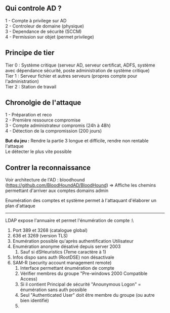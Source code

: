 ## Qui controle AD ?

1 - Compte à privilege sur AD\
2 - Controleur de domaine (physique)\
3 - Dependance de sécurité (SCCM)\
4 - Permission sur objet (permet privilege)

## Principe de tier

Tier 0 : Système critique (serveur AD, serveur certificat, ADFS, système avec dépendance sécurité, poste administration de système critique)\
Tier 1 : Serveur fichier et autres serveurs (propres compte pour l'administration)\
Tier 2 : Station de travail

## Chronolgie de l'attaque

1 - Préparation et reco\
2 - Première ressource compromise\
3 - Compte administrateur compromis (24h à 48h)\
4 - Détection de la compromission (200 jours)

**But du jeu :**  Rendre la partie 3 longue et difficile, rendre non rentable l'attaque\
Le détecter le plus vite possible

## Contrer la reconnaissance

Voir architecture de l'AD : bloodhound (https://github.com/BloodHoundAD/BloodHound)
=> Affiche les chemins permettant d'arriver aux comptes domains admin

Enumération des comptes et système permet à l'attaquant d'élaborer un plan d'attaque

---

LDAP expose l'annuaire et permet l'énumération de compte :\
1. Port 389 et 3268 (catalogue global)
2. 636 et 3269 (version TLS)
3. Enumération possible qu'après authentification Utilisateur
4. Enumération anonyme désativé depuis server 2003
	1. Sauf si dSHeuristics (7eme caractère à 1)
5. Infos dispo sans auth (RootDSE) non désactivale
6. SAM-R (security account management remote)
	1. Interface permettant énumération de compte
	2. Vérifier membres du groupe "Pre-windows 2000 Compatible Access)
	3. Si il contient Principal de sécurité "Anounymous Logon" = énumération sans auth possible
	4. Seul "Authenticated User" doit être membre du groupe (ou autre bien identifié)
	5. 



